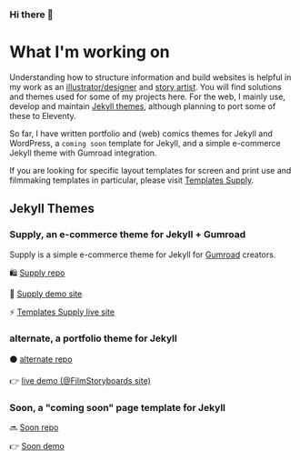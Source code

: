 ### Hi there 👋

# What I'm working on
Understanding how to structure information and build websites is helpful in my work as an [illustrator/designer](https://alternatyves.com) and [story artist](https://film-storyboards.com). You will find solutions and themes used for some of my projects here. For the web, I mainly use, develop and maintain [Jekyll themes](https://github.com/YJPL/YJPL/blob/master/README.md#jekyll-themes), although planning to port some of these to Eleventy.

So far, I have written portfolio and (web) comics themes for Jekyll and WordPress, a `coming soon` template for Jekyll, and a simple e-commerce Jekyll theme with Gumroad integration.

If you are looking for specific layout templates for screen and print use and filmmaking templates in particular, please visit [Templates Supply](https://templates.supply).


## Jekyll Themes

### Supply, an e-commerce theme for Jekyll + Gumroad
Supply is a simple e-commerce theme for Jekyll for [Gumroad](https://gumroad.com) creators.

🛍 [Supply repo](https://github.com/YJPL/Supply) 

🛒 [Supply demo site](https://supply.templates.supply)

⚡️ [Templates Supply live site](https://templates.supply)

### alternate, a portfolio theme for Jekyll

⚫️ [alternate repo](https://github.com/YJPL/alternate)

👉 [live demo (@FilmStoryboards site)](https://film-storyboards.com)

### Soon, a "coming soon" page template for Jekyll

🔜 [Soon repo](https://github.com/YJPL/soon/)

👉 [Soon demo](https://yjpl.github.io/soon/)

<!--
**YJPL/YJPL** is a ✨ _special_ ✨ repository because its `README.md` (this file) appears on your GitHub profile.

Here are some ideas to get you started:

- 🔭 I’m currently working on ...
- 🌱 I’m currently learning ...
- 👯 I’m looking to collaborate on ...
- 🤔 I’m looking for help with ...
- 💬 Ask me about ...
- 📫 How to reach me: ...
- 😄 Pronouns: ...
- ⚡ Fun fact: ...
-->
